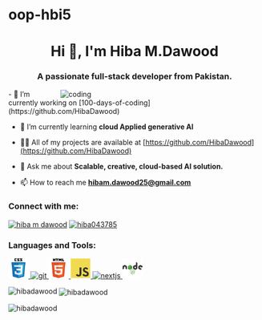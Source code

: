 # oop-hbi5
<h1 align="center">Hi 👋, I'm Hiba M.Dawood</h1>
<h3 align="center">A passionate full-stack developer from Pakistan.</h3>


<p align="left"> <img align="right" alt="coding" width="400" src="https://i.gifer.com/JXA0.gif" alt="hibadawood" /> </p>
- 🔭 I’m currently working on [100-days-of-coding](https://github.com/HibaDawood)

- 🌱 I’m currently learning **cloud Applied generative AI**

- 👨‍💻 All of my projects are available at [https://github.com/HibaDawood](https://github.com/HibaDawood)

- 💬 Ask me about **Scalable, creative, cloud-based AI solution.**

- 📫 How to reach me **hibam.dawood25@gmail.com**

<h3 align="left">Connect with me:</h3>
<p align="left">
<a href="https://linkedin.com/in/hiba m dawood" target="blank"><img align="center" src="https://raw.githubusercontent.com/rahuldkjain/github-profile-readme-generator/master/src/images/icons/Social/linked-in-alt.svg" alt="hiba m dawood" height="30" width="40" /></a>
<a href="https://discord.gg/hiba043785" target="blank"><img align="center" src="https://raw.githubusercontent.com/rahuldkjain/github-profile-readme-generator/master/src/images/icons/Social/discord.svg" alt="hiba043785" height="30" width="40" /></a>
</p>

<h3 align="left">Languages and Tools:</h3>
<p align="left"> <a href="https://www.w3schools.com/css/" target="_blank" rel="noreferrer"> <img src="https://raw.githubusercontent.com/devicons/devicon/master/icons/css3/css3-original-wordmark.svg" alt="css3" width="40" height="40"/> </a> <a href="https://git-scm.com/" target="_blank" rel="noreferrer"> <img src="https://www.vectorlogo.zone/logos/git-scm/git-scm-icon.svg" alt="git" width="40" height="40"/> </a> <a href="https://www.w3.org/html/" target="_blank" rel="noreferrer"> <img src="https://raw.githubusercontent.com/devicons/devicon/master/icons/html5/html5-original-wordmark.svg" alt="html5" width="40" height="40"/> </a> <a href="https://developer.mozilla.org/en-US/docs/Web/JavaScript" target="_blank" rel="noreferrer"> <img src="https://raw.githubusercontent.com/devicons/devicon/master/icons/javascript/javascript-original.svg" alt="javascript" width="40" height="40"/> </a> <a href="https://nextjs.org/" target="_blank" rel="noreferrer"> <img src="https://cdn.worldvectorlogo.com/logos/nextjs-2.svg" alt="nextjs" width="40" height="40"/> </a> <a href="https://nodejs.org" target="_blank" rel="noreferrer"> <img src="https://raw.githubusercontent.com/devicons/devicon/master/icons/nodejs/nodejs-original-wordmark.svg" alt="nodejs" width="40" height="40"/> </a> </p>

<p><img align="left" src="https://github-readme-stats.vercel.app/api/top-langs?username=hibadawood&show_icons=true&locale=en&layout=compact" alt="hibadawood" /></p>

<p>&nbsp;<img align="center" src="https://github-readme-stats.vercel.app/api?username=hibadawood&show_icons=true&locale=en" alt="hibadawood" /></p>

<p><img align="center" src="https://github-readme-streak-stats.herokuapp.com/?user=hibadawood&" alt="hibadawood" /></p

